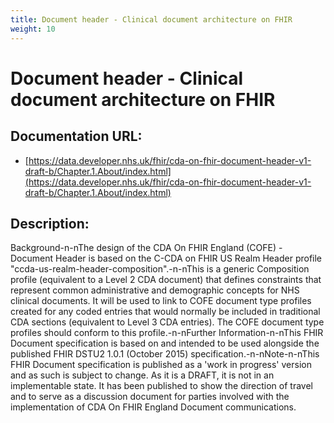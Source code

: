 ```yaml
---
title: Document header - Clinical document architecture on FHIR
weight: 10
---
```


# Document header - Clinical document architecture on FHIR

## Documentation URL:
 - [https://data.developer.nhs.uk/fhir/cda-on-fhir-document-header-v1-draft-b/Chapter.1.About/index.html](https://data.developer.nhs.uk/fhir/cda-on-fhir-document-header-v1-draft-b/Chapter.1.About/index.html)

## Description:
Background-n-nThe design of the CDA On FHIR England (COFE) - Document Header is based on the C-CDA on FHIR US Realm Header profile "ccda-us-realm-header-composition".-n-nThis is a generic Composition profile (equivalent to a Level 2 CDA document) that defines constraints that represent common administrative and demographic concepts for NHS clinical documents. It will be used to link to COFE document type profiles created for any coded entries that would normally be included in traditional CDA sections (equivalent to Level 3 CDA entries). The COFE document type profiles should conform to this profile.-n-nFurther Information-n-nThis FHIR Document specification is based on and intended to be used alongside the published FHIR DSTU2 1.0.1 (October 2015) specification.-n-nNote-n-nThis FHIR Document specification is published as a 'work in progress' version and as such is subject to change. As it is a DRAFT, it is not in an implementable state. It has been published to show the direction of travel and to serve as a discussion document for parties involved with the implementation of CDA On FHIR England Document communications. 

